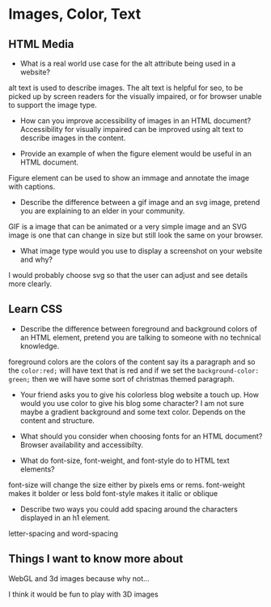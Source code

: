 # Images, Color, Text

## HTML Media

+ What is a real world use case for the alt attribute being used in a website?

alt text is used to describe images. The alt text is helpful for seo, to be picked up by screen readers for the visually impaired, or for browser unable to support the image type.

+ How can you improve accessibility of images in an HTML document?
Accessibility for visually impaired can be improved using alt text to describe images in the content.

+ Provide an example of when the figure element would be useful in an HTML document.

Figure element can be used to show an immage and annotate the image with captions.

+ Describe the difference between a gif image and an svg image, pretend you are explaining to an elder in your community.

GIF is a image that can be animated or a very simple image and an SVG image is one that can change in size but still look the same on your browser.

+ What image type would you use to display a screenshot on your website and why?

I would probably choose svg so that the user can adjust and see details more clearly.

## Learn CSS

+ Describe the difference between foreground and background colors of an HTML element, pretend you are talking to someone with no technical knowledge.

foreground colors are the colors of the content say its a paragraph and so the `color:red;` will have text that is red and if we set the `background-color: green;` then we will have some sort of christmas themed paragraph.

+ Your friend asks you to give his colorless blog website a touch up. How would you use color to give his blog some character?
I am not sure maybe a gradient background and some text color. Depends on the content and structure.

+ What should you consider when choosing fonts for an HTML document?
Browser availability and accessibilty.

+ What do font-size, font-weight, and font-style do to HTML text elements?

font-size will change the size either by pixels ems or rems.
font-weight makes it bolder or less bold
font-style makes it italic or oblique

+ Describe two ways you could add spacing around the characters displayed in an h1 element.

letter-spacing and word-spacing

## Things I want to know more about

WebGL and 3d images because why not...

I think it would be fun to play with 3D images
